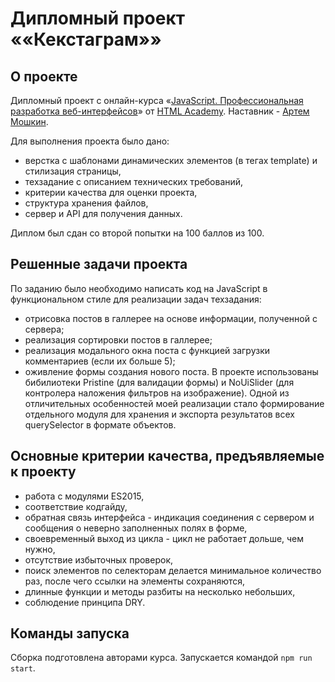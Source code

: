 # Дипломный проект ««Кекстаграм»»

## О проекте

Дипломный проект с онлайн-курса «[JavaScript. Профессиональная разработка веб-интерфейсов](https://htmlacademy.ru/intensive/javascript)» от [HTML Academy](https://htmlacademy.ru). Наставник - [Артем Мошкин](https://htmlacademy.ru/profile/id2088751).

Для выполнения проекта было дано:
- верстка с шаблонами динамических элементов (в тегах template) и стилизация страницы,
- техзадание с описанием технических требований,
- критерии качества для оценки проекта,
- структура хранения файлов,
- сервер и API для получения данных.

Диплом был сдан со второй попытки на 100 баллов из 100.

## Решенные задачи проекта

По заданию было необходимо написать код на JavaScript в функциональном стиле для реализации задач техзадания:
- отрисовка постов в галлерее на основе информации, полученной с сервера;
- реализация сортировки постов в галлерее;
- реализация модального окна поста с функцией загрузки комментариев (если их больше 5);
- оживление формы создания нового поста.
В проекте использованы бибилиотеки Pristine (для валидации формы) и NoUiSlider (для контролера наложения фильтров на изображение).
Одной из отличительных особенностей моей реализации стало формирование отдельного модуля для хранения и экспорта результатов всех querySelector в формате объектов.

## Основные критерии качества, предъявляемые к проекту

- работа с модулями ES2015,
- соответствие кодгайду,
- обратная связь интерфейса - индикация соединения с сервером и сообщения о неверно заполненных полях в форме,
- своевременный выход из цикла - цикл не работает дольше, чем нужно,
- отсутствие избыточных проверок,
- поиск элементов по селекторам делается минимальное количество раз, после чего ссылки на элементы сохраняются,
- длинные функции и методы разбиты на несколько небольших,
- соблюдение принципа DRY.


## Команды запуска

Сборка подготовлена авторами курса. Запускается командой `npm run start`.
